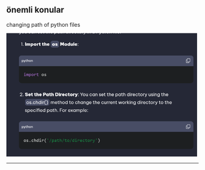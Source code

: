 <h2>önemli konular</h2>
<p>changing path of python files</p>
<img src="changin_python_path.png" width="500px">
<hr>
